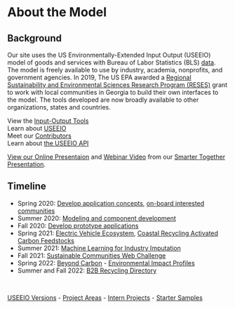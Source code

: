 # About the Model

## Background
Our site uses the US Environmentally-Extended Input Output (USEEIO) model of goods and services with Bureau of Labor Statistics (BLS) [data](https://model.earth/data-pipeline/). The model is freely available to use by industry, academia, nonprofits, and government agencies.  In 2019, The US EPA awarded a [Regional Sustainability and Environmental Sciences Research Program (RESES)](https://www.epa.gov/research/regional-sustainability-and-environmental-sciences-research-program-reses) grant <!--(Community-driven Application Development Using USEEIO Models) to support EPA and the Georgia Center of Innovation for Energy --> to work with local communities in Georgia to build their own interfaces to the model. The tools developed are now broadly available to other organizations, states and countries.  

View the [Input-Output Tools](../../localsite/info/)  
Learn about [USEEIO](/community/about/useeio/)  
Meet our [Contributors](../team)  
Learn about [the USEEIO API](api/)  

[View our Online Presentaion](../../community/tools/) and [Webinar Video](https://youtu.be/GRJSvyUx0t4) <!--and [slide presentation](https://smartcities.ipat.gatech.edu/sites/default/files/Smarter_Together_Webinar_Industry-Comparison-Tools_10-15-2020.pdf) -->from our [Smarter Together Presentation](https://smartcities.ipat.gatech.edu/smarter-together).  

## Timeline

- Spring 2020: [Develop application concepts](../../io/projects/), [on-board interested communities](../../io/communities/)
- Summer 2020: [Modeling and component development](../../localsite/info/)
- Fall 2020: [Develop prototype applications](../../apps/)
- Spring 2021: [Electric Vehicle Ecosystem](../../community/projects/mobility/), [Coastal Recycling Activated Carbon Feedstocks](../../apps/coastal/)
- Summer 2021: [Machine Learning for Industry Imputation](../../localsite/info/data/)
- Fall 2021: [Sustainable Communities Web Challenge](../../community/challenge/)
- Spring 2022: [Beyond Carbon](../../apps/carbon/) - [Environmental Impact Profiles](../../io/template/)
- Summer and Fall 2022: [B2B Recycling Directory](../../localsite/map/#show=recyclers&state=GA)
<br>

[USEEIO Versions](https://www.epa.gov/land-research/us-environmentally-extended-input-output-useeio-technical-content) - [Project Areas](../../community/projects/) - [Intern Projects](../../io/projects/) - [Starter Samples](../../community/start/)  